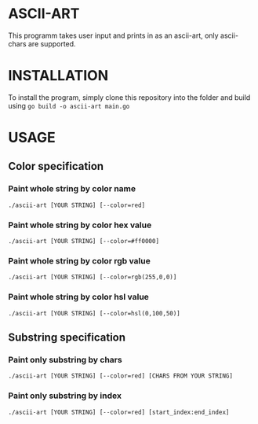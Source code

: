# ASCII-ART

This programm takes user input and prints in as an ascii-art, only ascii-chars are supported. 

# INSTALLATION

To install the program, simply clone this repository into the folder and build using `go build -o ascii-art main.go`

# USAGE

## Color specification

### Paint whole string by color name
`./ascii-art [YOUR STRING] [--color=red]`


### Paint whole string by color hex value 
`./ascii-art [YOUR STRING] [--color=#ff0000]`

### Paint whole string by color rgb value
`./ascii-art [YOUR STRING] [--color=rgb(255,0,0)]`

### Paint whole string by color hsl value 
`./ascii-art [YOUR STRING] [--color=hsl(0,100,50)]` 

## Substring specification

### Paint only substring by chars
`./ascii-art [YOUR STRING] [--color=red] [CHARS FROM YOUR STRING]`

### Paint only substring by index
`./ascii-art [YOUR STRING] [--color=red] [start_index:end_index]`
                                                                              